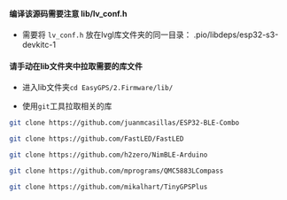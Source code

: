 #### 编译该源码需要注意 lib/lv_conf.h

- 需要将 `lv_conf.h` 放在lvgl库文件夹的同一目录：  .pio/libdeps/esp32-s3-devkitc-1

#### 请手动在lib文件夹中拉取需要的库文件

- 进入lib文件夹`cd EasyGPS/2.Firmware/lib/`

- 使用`git`工具拉取相关的库

```bash
git clone https://github.com/juanmcasillas/ESP32-BLE-Combo

git clone https://github.com/FastLED/FastLED

git clone https://github.com/h2zero/NimBLE-Arduino

git clone https://github.com/mprograms/QMC5883LCompass

git clone https://github.com/mikalhart/TinyGPSPlus
``` 